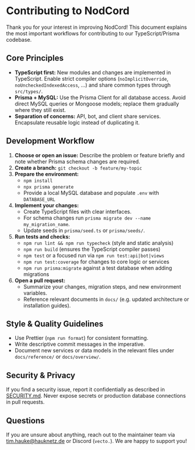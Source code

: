 # Contributing to NodCord

Thank you for your interest in improving NodCord! This document explains the most important workflows for contributing to our TypeScript/Prisma codebase.

## Core Principles

- **TypeScript first:** New modules and changes are implemented in TypeScript. Enable strict compiler options (`noImplicitOverride`, `noUncheckedIndexedAccess`, …) and share common types through `src/types/`.
- **Prisma + MySQL:** Use the Prisma Client for all database access. Avoid direct MySQL queries or Mongoose models; replace them gradually where they still exist.
- **Separation of concerns:** API, bot, and client share services. Encapsulate reusable logic instead of duplicating it.

## Development Workflow

1. **Choose or open an issue:** Describe the problem or feature briefly and note whether Prisma schema changes are required.
2. **Create a branch:** `git checkout -b feature/my-topic`
3. **Prepare the environment:**
   - `npm install`
   - `npx prisma generate`
   - Provide a local MySQL database and populate `.env` with `DATABASE_URL`
4. **Implement your changes:**
   - Create TypeScript files with clear interfaces.
   - For schema changes run `prisma migrate dev --name my_migration_name`.
   - Update seeds in `prisma/seed.ts` or `prisma/seeds/`.
5. **Run tests and checks:**
   - `npm run lint && npm run typecheck` (style and static analysis)
   - `npm run build` (ensures the TypeScript compiler passes)
   - `npm test` or a focused run via `npm run test:api|bot|views`
   - `npm run test:coverage` for changes to core logic or services
   - `npm run prisma:migrate` against a test database when adding migrations
6. **Open a pull request:**
   - Summarize your changes, migration steps, and new environment variables.
   - Reference relevant documents in `docs/` (e.g. updated architecture or installation guides).

## Style & Quality Guidelines

- Use Prettier (`npm run format`) for consistent formatting.
- Write descriptive commit messages in the imperative.
- Document new services or data models in the relevant files under `docs/reference/` or `docs/overview/`.

## Security & Privacy

If you find a security issue, report it confidentially as described in [SECURITY.md](./SECURITY.md). Never expose secrets or production database connections in pull requests.

## Questions

If you are unsure about anything, reach out to the maintainer team via [tim.hauke@hauknetz.de](mailto:tim.hauke@hauknetz.de) or Discord (`vecto.`). We are happy to support you!
